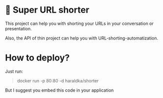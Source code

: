 # 🚀 Super URL shorter

This project can help you with shorting your URLs in your conversation or presentation.

Also, the API of thin project can help you with URL-shorting-automatization.

# How to deploy?

Just run:
> docker run -p 80:80 -d haraldka/shorter

But I suggest you embed this code in your application
